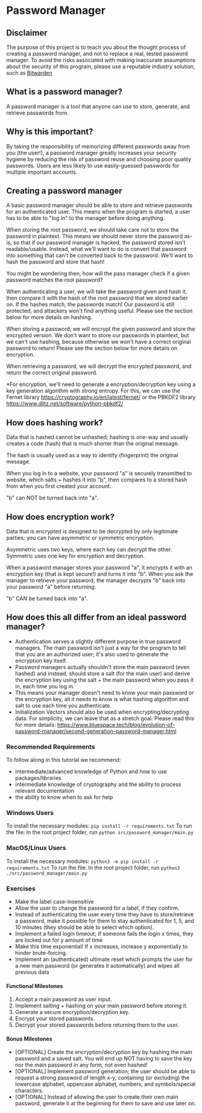 # Password Manager

## Disclaimer

The purpose of this project is to teach you about the thought process of creating a password manager, and not to replace a real, tested password manager. To avoid the risks associated with making inaccurate assumptions about the security of this program, please use a reputable industry solution, such as [Bitwarden](https://bitwarden.com/)

## What is a password manager?

A password manager is a tool that anyone can use to store, generate, and retrieve passwords from.

## Why is this important?

By taking the responsibility of memorizing different passwords away from you (the user!), a password manager greatly increases your security hygiene by reducing the risk of password reuse and choosing poor quality passwords. Users are less likely to use easily-guessed passwords for multiple important accounts.

## Creating a password manager

A basic password manager should be able to store and retrieve passwords for an authenticated user. This means when the program is started, a user has to be able to "log in" to the manager before doing anything.

When storing the root password, we should take care not to store the password in plaintext. This means we should never store the password as-is, so that if our password manager is hacked, the password stored isn't readable/usable. Instead, what we'll want to do is convert that password into something that can't be converted back to the password. We'll want to hash the password and store that hash! 

You might be wondering then, how will the pass manager check if a given password matches the root password?

When authenticating a user, we will take the password given and hash it, then compare it with the hash of the root password that we stored earlier on. If the hashes match, the passwords match! Our password is still protected, and attackers won't find anything useful. Please see the section below for more details on hashing.

When storing a password, we will encrypt the given password and store the encrypted version. We don't want to store our passwords in plaintext, but we can't use hashing, because otherwise we won't have a correct original password to return! Please see the section below for more details on encryption.

When retrieving a password, we will decrypt the encrypted password, and return the correct original password.

*For encryption, we'll need to generate a encryption/decryption key using a key generation algorithm with strong entropy. For this, we can use the Fernet library <https://cryptography.io/en/latest/fernet/> or the PBKDF2 library <https://www.dlitz.net/software/python-pbkdf2/>

## How does hashing work?

Data that is hashed cannot be unhashed; hashing is one-way and usually creates a code (hash) that is much shorter than the original message. 

The hash is usually used as a way to identify (fingerprint) the original message.

When you log in to a website, your password "a" is securely transmitted to website, which salts + hashes it into "b", then compares to a stored hash from when you first created your account. 

"b" can NOT be turned back into "a".

## How does encryption work?

Data that is encrypted is designed to be decrypted by only legitimate parties; you can have asymmetric or symmetric encryption. 

Asymmetric uses two keys, where each key can decrypt the other. Symmetric uses one key for encryption and decryption.

When a password manager stores your password "a", it encrypts it with an encryption key (that is kept secure!) and turns it into "b". When you ask the manager to retrieve your password, the manager decrypts "b" back into your password "a" before returning. 

"b" CAN be turned back into "a".

## How does this all differ from an ideal password manager?

 - Authentication serves a slightly different purpose in true password managers. The main password isn't just a way for the program to tell that you are an authorized user; it's also used to generate the encryption key itself.
 - Password managers actually shouldn't store the main password (even hashed) and instead, should store a salt (for the main user) and derive the encryption key using the salt + the main password when you pass it in, each time you log in. 
  - This means your manager doesn't need to know your main password or the encryption key, all it needs to know is what hashing algorithm and salt to use each time you authenticate.
 - Initialization Vectors should also be used when encrypting/decrypting data. For simplicity, we can leave that as a stretch goal. Please read this for more details: <https://www.bluespace.tech/blog/evolution-of-password-manager/second-generation-password-manager.html>

### Recommended Requirements

To follow along in this tutorial we recommend:

- intermediate/advanced knowledge of Python and how to use packages/libraries
- intermediate knowledge of cryptography and the ability to process relevant documentation
- the ability to know when to ask for help

### Windows Users

To install the necessary modules:
`pip install -r requirements.txt`
To run the file:
In the root project folder, run `python src/password_manager/main.py`

### MacOS/Linux Users

To install the necessary modules:
`python3 -m pip install -r requirements.txt`
To run the file:
In the root project folder, run `python3 ./src/password_manager/main.py`

### Exercises
- Make the label case-insensitive
- Allow the user to change the password for a label, if they confirm.
- Instead of authenticating the user every time they have to store/retrieve a password, make it possible for them to stay authenticated for 1, 5, and 10 minutes (they should be able to select which option).
- Implement a failed login timeout; if someone fails the login x times, they are locked out for y amount of time
 - Make this time exponential! If x increases, increase y exponentially to hinder brute-forcing.
- Implement an (authenticated) ultimate reset which prompts the user for a new main password (or generates it automatically) and wipes all previous data

#### Functional Milestones
 
1. Accept a main password as user input.
1. Implement salting + hashing on your main password before storing it.
1. Generate a secure encryption/decryption key.
1. Encrypt your stored passwords.
1. Decrypt your stored passwords before returning them to the user.

#### Bonus Milestones

- [OPTIONAL] Create the encryption/decryption key by hashing the main password and a saved salt. You will end up NOT having to save the key nor the main password in any form, not even hashed!
- [OPTIONAL] Implement password generation; the user should be able to request a strong password of length x-y, containing (or excluding) the lowercase alphabet, uppercase alphabet, numbers, and symbols/special characters.
- [OPTIONAL] Instead of allowing the user to create their own main password, generate it at the beginning for them to save and use later on.
